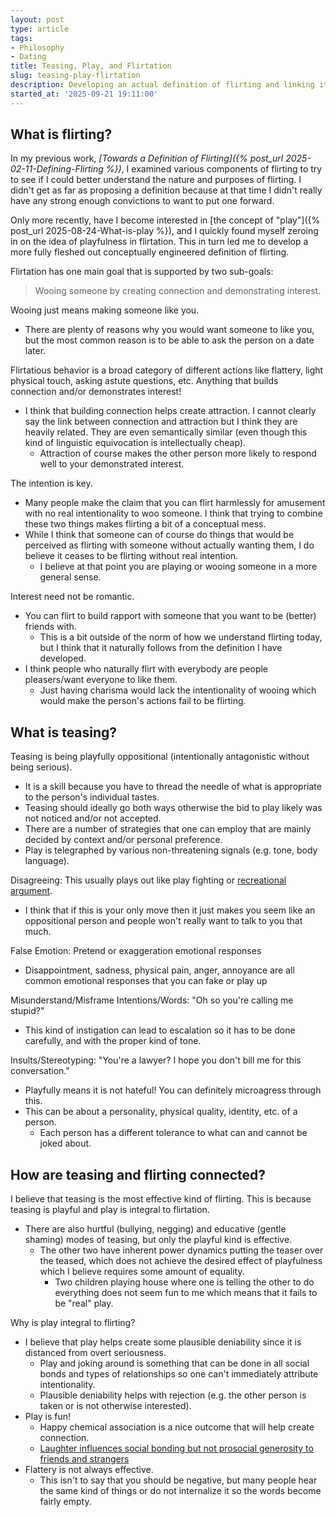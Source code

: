 ```yaml
---
layout: post
type: article
tags:
- Philosophy
- Dating
title: Teasing, Play, and Flirtation
slug: teasing-play-flirtation
description: Developing an actual definition of flirting and linking it to teasing/play.
started_at: '2025-09-21 19:11:00'
---
```


## What is flirting?

In my previous work, *[Towards a Definition of Flirting]({% post_url 2025-02-11-Defining-Flirting %})*, I examined various components of flirting to try to see if I could better understand the nature and purposes of flirting. I didn't get as far as proposing a definition because at that time I didn't really have any strong enough convictions to want to put one forward.

Only more recently, have I become interested in [the concept of "play"]({% post_url 2025-08-24-What-is-play %}), and I quickly found myself zeroing in on the idea of playfulness in flirtation. This in turn led me to develop a more fully fleshed out conceptually engineered definition of flirting.

Flirtation has one main goal that is supported by two sub-goals:

> Wooing someone by creating connection and demonstrating interest.

Wooing just means making someone like you.
* There are plenty of reasons why you would want someone to like you, but the most common reason is to be able to ask the person on a date later.

Flirtatious behavior is a broad category of different actions like flattery, light physical touch, asking astute questions, etc. Anything that builds connection and/or demonstrates interest!
* I think that building connection helps create attraction. I cannot clearly say the link between connection and attraction but I think they are heavily related. They are even semantically similar (even though this kind of linguistic equivocation is intellectually cheap).
    * Attraction of course makes the other person more likely to respond well to your demonstrated interest.

The intention is key.
* Many people make the claim that you can flirt harmlessly for amusement with no real intentionality to woo someone. I think that trying to combine these two things makes flirting a bit of a conceptual mess.
* While I think that someone can of course do things that would be perceived as flirting with someone without actually wanting them, I do believe it ceases to be flirting without real intention. 
    * I believe at that point you are playing or wooing someone in a more general sense.

Interest need not be romantic.
* You can flirt to build rapport with someone that you want to be (better) friends with.
    * This is a bit outside of the norm of how we understand flirting today, but I think that it naturally follows from the definition I have developed.
* I think people who naturally flirt with everybody are people pleasers/want everyone to like them.
    * Just having charisma would lack the intentionality of wooing which would make the person's actions fail to be flirting.

## What is teasing?

Teasing is being playfully oppositional (intentionally antagonistic without being serious).
* It is a skill because you have to thread the needle of what is appropriate to the person's individual tastes.
* Teasing should ideally go both ways otherwise the bid to play likely was not noticed and/or not accepted.
* There are a number of strategies that one can employ that are mainly decided by context and/or personal preference.
* Play is telegraphed by various non-threatening signals (e.g. tone, body language).

Disagreeing: This usually plays out like play fighting or [recreational argument](https://www.upworthy.com/woman-realizes-she-comes-from-a-recreational-argument-family).
* I think that if this is your only move then it just makes you seem like an oppositional person and people won't really want to talk to you that much.

False Emotion: Pretend or exaggeration emotional responses
* Disappointment, sadness, physical pain, anger, annoyance are all common emotional responses that you can fake or play up

Misunderstand/Misframe Intentions/Words: "Oh so you're calling me stupid?"
* This kind of instigation can lead to escalation so it has to be done carefully, and with the proper kind of tone.

Insults/Stereotyping: "You're a lawyer? I hope you don't bill me for this conversation."
* Playfully means it is not hateful! You can definitely microagress through this.
* This can be about a personality, physical quality, identity, etc. of a person.
    * Each person has a different tolerance to what can and cannot be joked about.

## How are teasing and flirting connected?

I believe that teasing is the most effective kind of flirting. This is because teasing is playful and play is integral to flirtation.
* There are also hurtful (bullying, negging) and educative (gentle shaming) modes of teasing, but only the playful kind is effective.
    * The other two have inherent power dynamics putting the teaser over the teased, which does not achieve the desired effect of playfulness which I believe requires some amount of equality.
        * Two children playing house where one is telling the other to do everything does not seem fun to me which means that it fails to be "real" play.

Why is play integral to flirting?
* I believe that play helps create some plausible deniability since it is distanced from overt seriousness.
    * Play and joking around is something that can be done in all social bonds and types of relationships so one can't immediately attribute intentionality.
    * Plausible deniability helps with rejection (e.g. the other person is taken or is not otherwise interested).
* Play is fun!
    * Happy chemical association is a nice outcome that will help create connection.
    * [Laughter influences social bonding but not prosocial generosity to friends and strangers](https://pmc.ncbi.nlm.nih.gov/articles/PMC8362988/)
* Flattery is not always effective.
    * This isn't to say that you should be negative, but many people hear the same kind of things or do not internalize it so the words become fairly empty.